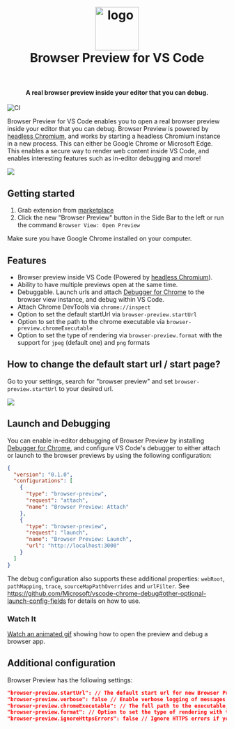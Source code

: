 <h1 align="center">
  <br>
    <img src="https://github.com/auchenberg/vscode-browser-preview/blob/master/resources/icon_128.png?raw=true" alt="logo" width="100">
  <br>
  Browser Preview for VS Code
  <br>
  <br>
</h1>

<h4 align="center">A real browser preview inside your editor that you can debug.</h4>

![CI](https://img.shields.io/github/workflow/status/auchenberg/vscode-browser-preview/Build.svg)

Browser Preview for VS Code enables you to open a real browser preview inside your editor that you can debug. Browser Preview is powered by [headless Chromium](https://developers.google.com/web/updates/2017/04/headless-chrome), and works by starting a headless Chromium instance in a new process. This can either be Google Chrome or Microsoft Edge. This enables a secure way to render web content inside VS Code, and enables interesting features such as in-editor debugging and more!

![](https://github.com/auchenberg/vscode-browser-preview/raw/master/resources/demo.gif)

## Getting started

1. Grab extension from [marketplace](https://marketplace.visualstudio.com/items?itemName=auchenberg.vscode-browser-preview)
2. Click the new "Browser Preview" button in the Side Bar to the left or run the command `Browser View: Open Preview`

Make sure you have Google Chrome installed on your computer.

## Features

- Browser preview inside VS Code (Powered by [headless Chromium](https://developers.google.com/web/updates/2017/04/headless-chrome)).
- Ability to have multiple previews open at the same time.
- Debuggable. Launch urls and attach [Debugger for Chrome](https://marketplace.visualstudio.com/items?itemName=msjsdiag.debugger-for-chrome) to the browser view instance, and debug within VS Code.
- Attach Chrome DevTools via `chrome://inspect`
- Option to set the default startUrl via `browser-preview.startUrl`
- Option to set the path to the chrome executable via `browser-preview.chromeExecutable`
- Option to set the type of rendering via `browser-preview.format` with the support for `jpeg` (default one) and `png` formats

## How to change the default start url / start page?

Go to your settings, search for "browser preview" and set `browser-preview.startUrl` to your desired url.

![](https://github.com/auchenberg/vscode-browser-preview/raw/master/assets/settings.png)

## Launch and Debugging

You can enable in-editor debugging of Browser Preview by installing [Debugger for Chrome](https://marketplace.visualstudio.com/items?itemName=msjsdiag.debugger-for-chrome), and configure VS Code's debugger to either attach or launch to the browser previews by using the following configuration:

```json
{
  "version": "0.1.0",
  "configurations": [
    {
      "type": "browser-preview",
      "request": "attach",
      "name": "Browser Preview: Attach"
    },
    {
      "type": "browser-preview",
      "request": "launch",
      "name": "Browser Preview: Launch",
      "url": "http://localhost:3000"
    }
  ]
}
```

The debug configuration also supports these additional properties: `webRoot`, `pathMapping`, `trace`, `sourceMapPathOverrides` and `urlFilter`. See <https://github.com/Microsoft/vscode-chrome-debug#other-optional-launch-config-fields> for details on how to use.

### Watch It

[Watch an animated gif](https://github.com/auchenberg/vscode-browser-preview/blob/master/docs/DEBUGGING.md) showing how to open the preview and debug a browser app.

## Additional configuration

Browser Preview has the following settings:

```json
"browser-preview.startUrl": // The default start url for new Browser Preview instances
"browser-preview.verbose": false // Enable verbose logging of messages sent between VS Code and Chrome instance
"browser-preview.chromeExecutable": // The full path to the executable, including the complete filename of the executable
"browser-preview.format": // Option to set the type of rendering with the support for `jpeg` (default one) and `png` formats
"browser-preview.ignoreHttpsErrors": false // Ignore HTTPS errors if you are using self-signed SSL certificates
```
